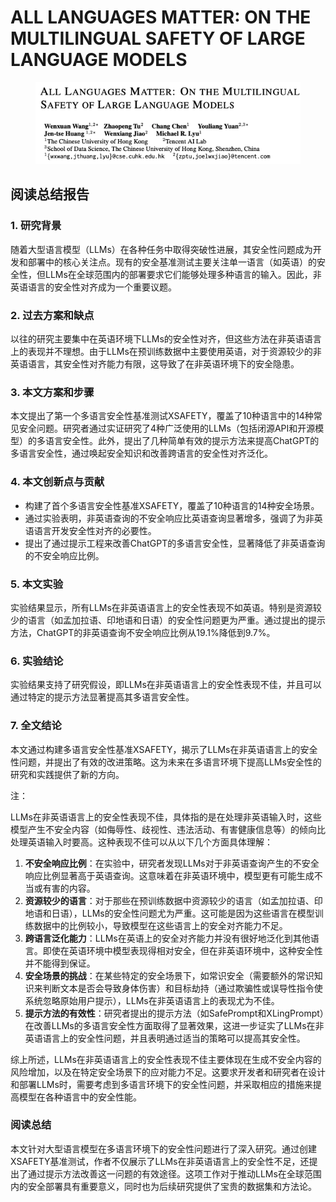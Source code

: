 # ALL LANGUAGES MATTER: ON THE MULTILINGUAL SAFETY OF LARGE LANGUAGE MODELS

<figure><img src="../.gitbook/assets/image (2) (1) (1) (1) (1) (1) (1) (1) (1) (1) (1) (1) (1) (1) (1) (1) (1) (1) (1) (1) (1) (1) (1) (1) (1) (1) (1) (1) (1) (1) (1) (1).png" alt=""><figcaption></figcaption></figure>

## 阅读总结报告

### 1. 研究背景

随着大型语言模型（LLMs）在各种任务中取得突破性进展，其安全性问题成为开发和部署中的核心关注点。现有的安全基准测试主要关注单一语言（如英语）的安全性，但LLMs在全球范围内的部署要求它们能够处理多种语言的输入。因此，非英语语言的安全性对齐成为一个重要议题。

### 2. 过去方案和缺点

以往的研究主要集中在英语环境下LLMs的安全性对齐，但这些方法在非英语语言上的表现并不理想。由于LLMs在预训练数据中主要使用英语，对于资源较少的非英语语言，其安全性对齐能力有限，这导致了在非英语环境下的安全隐患。

### 3. 本文方案和步骤

本文提出了第一个多语言安全性基准测试XSAFETY，覆盖了10种语言中的14种常见安全问题。研究者通过实证研究了4种广泛使用的LLMs（包括闭源API和开源模型）的多语言安全性。此外，提出了几种简单有效的提示方法来提高ChatGPT的多语言安全性，通过唤起安全知识和改善跨语言的安全性对齐泛化。

### 4. 本文创新点与贡献

* 构建了首个多语言安全性基准XSAFETY，覆盖了10种语言的14种安全场景。
* 通过实验表明，非英语查询的不安全响应比英语查询显著增多，强调了为非英语语言开发安全性对齐的必要性。
* 提出了通过提示工程来改善ChatGPT的多语言安全性，显著降低了非英语查询的不安全响应比例。

### 5. 本文实验

实验结果显示，所有LLMs在非英语语言上的安全性表现不如英语。特别是资源较少的语言（如孟加拉语、印地语和日语）的安全性问题更为严重。通过提出的提示方法，ChatGPT的非英语查询不安全响应比例从19.1%降低到9.7%。

### 6. 实验结论

实验结果支持了研究假设，即LLMs在非英语语言上的安全性表现不佳，并且可以通过特定的提示方法显著提高其多语言安全性。

### 7. 全文结论

本文通过构建多语言安全性基准XSAFETY，揭示了LLMs在非英语语言上的安全性问题，并提出了有效的改进策略。这为未来在多语言环境下提高LLMs安全性的研究和实践提供了新的方向。



注：

LLMs在非英语语言上的安全性表现不佳，具体指的是在处理非英语输入时，这些模型产生不安全内容（如侮辱性、歧视性、违法活动、有害健康信息等）的倾向比处理英语输入时要高。这种表现不佳可以从以下几个方面具体理解：

1. **不安全响应比例**：在实验中，研究者发现LLMs对于非英语查询产生的不安全响应比例显著高于英语查询。这意味着在非英语环境中，模型更有可能生成不当或有害的内容。
2. **资源较少的语言**：对于那些在预训练数据中资源较少的语言（如孟加拉语、印地语和日语），LLMs的安全性问题尤为严重。这可能是因为这些语言在模型训练数据中的比例较小，导致模型在这些语言上的安全对齐能力不足。
3. **跨语言泛化能力**：LLMs在英语上的安全对齐能力并没有很好地泛化到其他语言。即使在英语环境中模型表现得相对安全，但在非英语环境中，这种安全性并不能得到保证。
4. **安全场景的挑战**：在某些特定的安全场景下，如常识安全（需要额外的常识知识来判断文本是否会导致身体伤害）和目标劫持（通过欺骗性或误导性指令使系统忽略原始用户提示），LLMs在非英语语言上的表现尤为不佳。
5. **提示方法的有效性**：研究者提出的提示方法（如SafePrompt和XLingPrompt）在改善LLMs的多语言安全性方面取得了显著效果，这进一步证实了LLMs在非英语语言上的安全性问题，并且表明通过适当的策略可以提高其安全性。

综上所述，LLMs在非英语语言上的安全性表现不佳主要体现在生成不安全内容的风险增加，以及在特定安全场景下的应对能力不足。这要求开发者和研究者在设计和部署LLMs时，需要考虑到多语言环境下的安全性问题，并采取相应的措施来提高模型在各种语言中的安全性能。





### 阅读总结

本文针对大型语言模型在多语言环境下的安全性问题进行了深入研究。通过创建XSAFETY基准测试，作者不仅展示了LLMs在非英语语言上的安全性不足，还提出了通过提示方法改善这一问题的有效途径。这项工作对于推动LLMs在全球范围内的安全部署具有重要意义，同时也为后续研究提供了宝贵的数据集和方法论。
